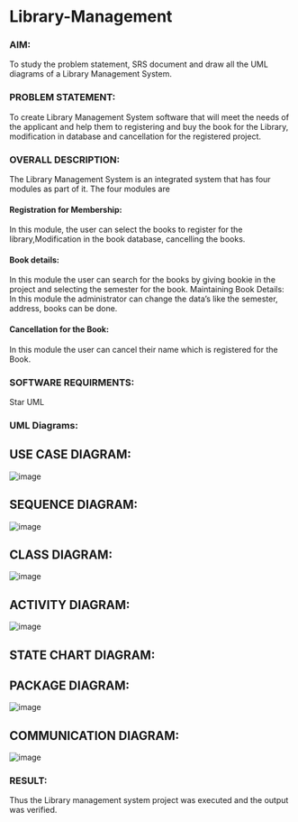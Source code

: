 # Library-Management
### AIM:
To study the problem statement, SRS document and draw all the UML diagrams of a Library Management System.
### PROBLEM STATEMENT:
To create Library Management System software that will meet the needs of the applicant
and help them to registering and buy the book for the Library, modification in database and
cancellation for the registered project.
### OVERALL DESCRIPTION:
The Library Management System is an integrated system that has four modules as part of
it. The four modules are
#### Registration for Membership:
In this module, the user can select the books to register for the library,Modification in the book
database, cancelling the books.
#### Book details:
In this module the user can search for the books by giving bookie in the project and selecting
the semester for the book.
Maintaining Book Details:
In this module the administrator can change the data’s like the semester, address, books can be
done.
#### Cancellation for the Book:
In this module the user can cancel their name which is registered for the Book.
### SOFTWARE REQUIRMENTS:
Star UML
### UML Diagrams:

## USE CASE DIAGRAM:

![image](https://github.com/nkishore2210/Library-Management/assets/118707090/619cc033-859c-41a7-8f87-92165cb9ff0c)

## SEQUENCE DIAGRAM:

![image](https://github.com/nkishore2210/Library-Management/assets/118707090/6497b380-95fe-4b76-83ac-2d4ed53d616c)

## CLASS DIAGRAM:

![image](https://github.com/nkishore2210/Library-Management/assets/118707090/a295a64e-a9eb-4885-80ed-b9ab1e0468ce)

## ACTIVITY DIAGRAM:

![image](https://github.com/nkishore2210/Library-Management/assets/118707090/d067bf80-b1fd-43ca-83d6-565311a81e89)

## STATE CHART DIAGRAM:

## PACKAGE DIAGRAM:

![image](https://github.com/nkishore2210/Library-Management/assets/118707090/f042924d-c8cc-4273-9dbb-e68ca0f1eb23)

## COMMUNICATION DIAGRAM:

![image](https://github.com/nkishore2210/Library-Management/assets/118707090/56209b80-d443-45df-9edb-13e72c975ca9)

### RESULT:
Thus the Library management system project was executed and the output was verified.
